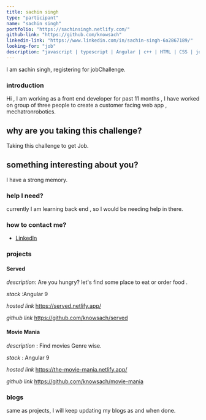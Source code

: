```yaml
---
title: sachin singh
type: "participant"
name: "sachin singh"
portfolio: "https://sachinsingh.netlify.com/"
github-link: "https://github.com/knowsach"
linkedin-link: "https://www.linkedin.com/in/sachin-singh-6a2867189/"
looking-for: "job"
description: "javascript | typescript | Angular | c++ | HTML | CSS | jquery | Git"
---
```


I am sachin singh, registering for jobChallenge.

### introduction

Hi , I am working as a front end developer for past 11 months , I have worked on group of three people to create a customer facing web app , mechatronrobotics.

## why are you taking this challenge?

Taking this challenge to get Job.

## something interesting about you?

I have a strong memory.

### help I need?

currently I am learning back end , so I would be needing help in there.

### how to contact me?

- [LinkedIn](https://www.linkedin.com/in/sachin-singh-6a2867189/)

### projects

#### Served

_description_: Are you hungry? let's find some place to eat or order food .

_stack_ :Angular 9 

_hosted link_ https://served.netlify.app/

_github link_ https://github.com/knowsach/served

#### Movie Mania

_description_ : Find movies Genre wise.

_stack_ : Angular 9

_hosted link_ https://the-movie-mania.netlify.app/

_github link_ https://github.com/knowsach/movie-mania

### blogs

same as projects, I will keep updating my blogs as and when done.
